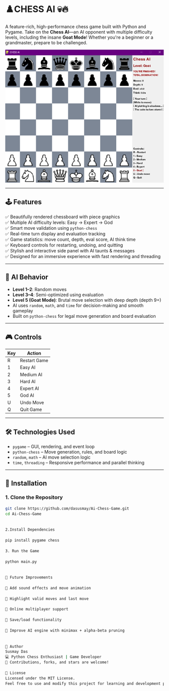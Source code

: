 # ♟️CHESS AI 💀🔥

A feature-rich, high-performance chess game built with Python and Pygame. Take on the **Chess AI**—an AI opponent with multiple difficulty levels, including the insane **Goat Mode**! Whether you're a beginner or a grandmaster, prepare to be challenged.

![Game Screenshot](./Screenshot.png)

---

## 🕹️ Features

✅ Beautifully rendered chessboard with piece graphics  
✅ Multiple AI difficulty levels: Easy → Expert → God  
✅ Smart move validation using `python-chess`  
✅ Real-time turn display and evaluation tracking  
✅ Game statistics: move count, depth, eval score, AI think time  
✅ Keyboard controls for restarting, undoing, and quitting  
✅ Stylish and interactive side panel with AI taunts & messages  
✅ Designed for an immersive experience with fast rendering and threading

---

## 🧠 AI Behavior

- **Level 1–2**: Random moves  
- **Level 3–4**: Semi-optimized using evaluation  
- **Level 5 (Goat Mode)**: Brutal move selection with deep depth (depth 9+)  
- AI uses `random`, `math`, and `time` for decision-making and smooth gameplay  
- Built on `python-chess` for legal move generation and board evaluation

---

## 🎮 Controls

| Key | Action               |
|-----|----------------------|
| R   | Restart Game         |
| 1   | Easy AI              |
| 2   | Medium AI            |
| 3   | Hard AI              |
| 4   | Expert AI            |
| 5   | God AI               |
| U   | Undo Move            |
| Q   | Quit Game            |

---

## 🛠️ Technologies Used

- `pygame` – GUI, rendering, and event loop  
- `python-chess` – Move generation, rules, and board logic  
- `random`, `math` – AI move selection logic  
- `time`, `threading` – Responsive performance and parallel thinking

---

## 🚀 Installation

### 1. Clone the Repository
```bash
git clone https://github.com/dasusmay/Ai-Chess-Game.git
cd Ai-Chess-Game


2.Install Dependencies

pip install pygame chess

3. Run the Game

python main.py


🧩 Future Improvements

🚀 Add sound effects and move animation

🚀 Highlight valid moves and last move

🚀 Online multiplayer support

🚀 Save/load functionality

🚀 Improve AI engine with minimax + alpha-beta pruning


👤 Author
Susmay Das
💻 Python Chess Enthusiast | Game Developer
🔗 Contributions, forks, and stars are welcome!

📄 License
Licensed under the MIT License.
Feel free to use and modify this project for learning and development purposes.
